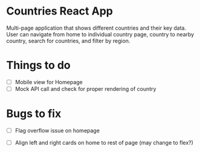 # Countries React App

Multi-page application that shows different countries and their key data. User can navigate from home to individual country page, country to nearby country, search for countries, and filter by region.


# Things to do
- [ ] Mobile view for Homepage
- [ ] Mock API call and check for proper rendering of country

# Bugs to fix
- [ ] Flag overflow issue on homepage
- [ ] Align left and right cards on home to rest of page (may change to flex?)

